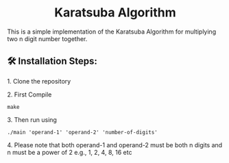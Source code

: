 <h1 align="center" id="title">Karatsuba Algorithm</h1>

<p id="description">This is a simple implementation of the Karatsuba Algorithm for multiplying two n digit number together.</p>

<h2>🛠️ Installation Steps:</h2>

<p>1. Clone the repository</p>

<p>2. First Compile</p>

```
make
```

<p>3. Then run using</p>

```
./main 'operand-1' 'operand-2' 'number-of-digits'
```

<p>4. Please note that both operand-1 and operand-2 must be both n digits and n must be a power of 2 e.g., 1, 2, 4, 8, 16 etc</p>
